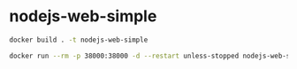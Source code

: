 # nodejs-web-simple


```bash
docker build . -t nodejs-web-simple
```


```bash
docker run --rm -p 38000:38000 -d --restart unless-stopped nodejs-web-simple
```
